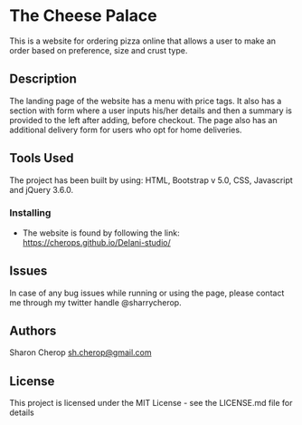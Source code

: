 # The Cheese Palace

This is a website for ordering pizza online that allows a user to make an order based on preference, size and crust type. 

## Description

The landing page of the website has a menu with price tags. It also has a section with form where a user inputs his/her details and then a summary is provided to the left after adding, before checkout. The page also has an additional delivery form for users who opt for home deliveries.  

## Tools Used

The project has been built by using:
HTML, 
Bootstrap v 5.0, 
CSS, 
Javascript and jQuery 3.6.0. 

### Installing

* The website is found by following the link: https://cherops.github.io/Delani-studio/


## Issues 
In case of any bug issues while running or using the page, please contact me through my twitter handle @sharrycherop. 



## Authors

Sharon Cherop
sh.cherop@gmail.com 

## License

This project is licensed under the MIT License - see the LICENSE.md file for details
